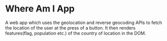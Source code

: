 # Where Am I App

A web app which uses the geolocation and reverse geocoding APIs to fetch the location of the user at the press of a button.
It then renders features(flag, population etc.) of the country of location in the DOM.
